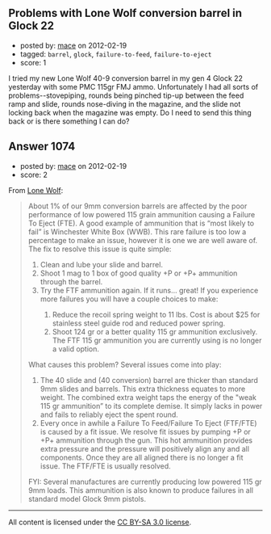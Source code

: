 ## Problems with Lone Wolf conversion barrel in Glock 22

- posted by: [mace](https://stackexchange.com/users/-1/163-mace) on 2012-02-19
- tagged: `barrel`, `glock`, `failure-to-feed`, `failure-to-eject`
- score: 1

I tried my new Lone Wolf 40-9 conversion barrel in my gen 4 Glock 22 yesterday with some PMC 115gr FMJ ammo. Unfortunately I had all sorts of problems--stovepiping, rounds being pinched tip-up between the feed ramp and slide, rounds nose-diving in the magazine, and the slide not locking back when the magazine was empty. Do I need to send this thing back or is there something I can do?




## Answer 1074

- posted by: [mace](https://stackexchange.com/users/-1/163-mace) on 2012-02-19
- score: 2

From [Lone Wolf](http://www.lonewolfdist.com/products.aspx?CAT=241):

<blockquote>
About 1% of our 9mm conversion barrels are affected by the poor performance of low powered 115 grain ammunition causing a Failure To Eject (FTE). A good example of ammunition that is “most likely to fail” is Winchester White Box (WWB). This rare failure is too low a percentage to make an issue, however it is one we are well aware of. The fix to resolve this issue is quite simple:
<ol>
<li>Clean and lube your slide and barrel.</li>
<li>Shoot 1 mag to 1 box of good quality +P or +P+ ammunition through the barrel.</li>
<li>Try the FTF ammunition again. If it runs... great!  If you experience more failures you will have a couple choices to make:</li>
<ol>
<li>Reduce the recoil spring weight to 11 lbs. Cost is about $25 for stainless steel guide rod and reduced power spring.</li>
<li>Shoot 124 gr or a better quality 115 gr ammunition exclusively. The FTF 115 gr ammunition you are currently using is no longer a valid option.</li>
</ol>
</ol>
What causes this problem? Several issues come into play:

<ol>
<li>The 40 slide and (40 conversion) barrel are thicker than standard 9mm slides and barrels. This extra thickness equates to more weight. The combined extra weight taps the energy of the "weak 115 gr ammunition” to its complete demise. It simply lacks in power and fails to reliably eject the spent round.</li>
<li>Every once in awhile a Failure To Feed/Failure To Eject (FTF/FTE) is caused by a fit issue. We resolve fit issues by pumping +P or +P+ ammunition through the gun. This hot ammunition provides extra pressure and the pressure will positively align any and all components. Once they are all aligned there is no longer a fit issue. The FTF/FTE is usually resolved.</li>
</ol>
 
FYI: Several manufactures are currently producing low powered 115 gr 9mm loads. This ammunition is also known to produce failures in all standard model Glock 9mm pistols.
</blockquote>



---

All content is licensed under the [CC BY-SA 3.0 license](https://creativecommons.org/licenses/by-sa/3.0/).
